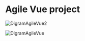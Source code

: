 # Agile Vue project


![DigramAgileVue2](https://user-images.githubusercontent.com/86893073/222982986-035faa21-9c14-467b-a107-787cde1a4958.png)


![DigramAgileVue](https://user-images.githubusercontent.com/86893073/222982224-125e0c05-45f8-4169-830e-3fbd2803ac97.jpg)
